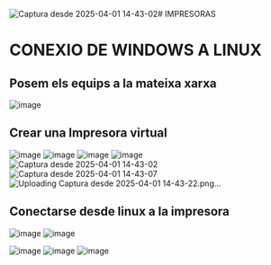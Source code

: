 ![Captura desde 2025-04-01 14-43-02](https://github.com/user-attachments/assets/61421ab4-e7bf-4700-8fd5-efa417325b27)# IMPRESORAS
# CONEXIO DE WINDOWS A LINUX
## Posem els equips a la mateixa xarxa
![image](https://github.com/user-attachments/assets/58c2aa35-d599-4ff9-aa55-8305505cfd83)

## Crear una Impresora virtual
![image](https://github.com/user-attachments/assets/8d56414a-123d-452b-b535-aa7fc1abc02e)
![image](https://github.com/user-attachments/assets/17e596fd-4d35-473e-9b2d-2ee53be07cd8)
![image](https://github.com/user-attachments/assets/3aa89ded-fbb1-41fc-9825-c326bab7b086)
![image](https://github.com/user-attachments/assets/a520c9a1-02da-4811-9184-c94d8436fdf2)
![Captura desde 2025-04-01 14-43-02](https://github.com/user-attachments/assets/d1599380-92ee-4a66-8b61-0aa35a469d8b)
![Captura desde 2025-04-01 14-43-07](https://github.com/user-attachments/assets/5fc39d99-3ad2-4907-9c6d-309eccc1347d)
![Uploading Captura desde 2025-04-01 14-43-22.png…]()



## Conectarse desde linux a la impresora

![image](https://github.com/user-attachments/assets/ce744fbd-ee2b-447d-ac33-a0ca76264ea2)
![image](https://github.com/user-attachments/assets/e81b9a80-0b4d-4e0b-a7ce-7da1959b40cc)

![image](https://github.com/user-attachments/assets/4dc8363a-4c82-4be0-9727-fbc319b4fda4)
![image](https://github.com/user-attachments/assets/cae0f63d-461f-42c7-a3a9-24016251f4b0)
![image](https://github.com/user-attachments/assets/51b16e69-1425-4d4b-b316-554a500488d5)


